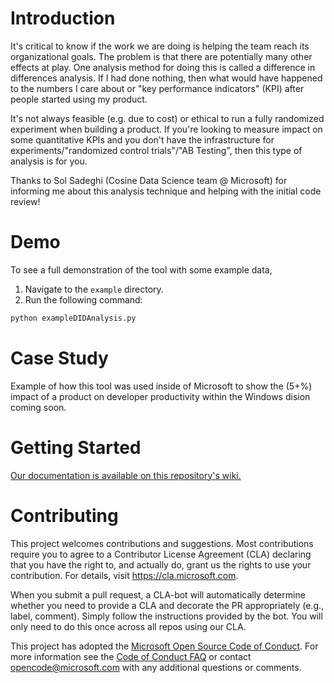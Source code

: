 
# Introduction 
It's critical to know if the work we are doing is helping the team reach its organizational goals. The problem is that there are potentially many other effects at play. One analysis method for doing this is called a difference in differences analysis. If I had done nothing, then what would have happened to the numbers I care about or "key performance indicators" (KPI) after people started using my product.

It's not always feasible (e.g. due to cost) or ethical to run a fully randomized experiment when building a product. If you're looking to measure impact on some quantitative KPIs and you don't have the infrastructure for experiments/"randomized control trials"/"AB Testing", then this type of analysis is for you.

Thanks to Sol Sadeghi (Cosine Data Science team @ Microsoft) for informing me about this analysis technique and helping with the initial code review!

# Demo

To see a full demonstration of the tool with some example data, 
1. Navigate to the `example` directory.
2. Run the following command:
```python
python exampleDIDAnalysis.py
```

# Case Study

Example of how this tool was used inside of Microsoft to show the (5+%) impact of a product on developer productivity within the Windows dision coming soon.

# Getting Started
[Our documentation is available on this repository's wiki.](https://github.com/microsoft/LongitudinalDifferenceInDifferencesPy/wiki)


# Contributing

This project welcomes contributions and suggestions.  Most contributions require you to agree to a
Contributor License Agreement (CLA) declaring that you have the right to, and actually do, grant us
the rights to use your contribution. For details, visit https://cla.microsoft.com.

When you submit a pull request, a CLA-bot will automatically determine whether you need to provide
a CLA and decorate the PR appropriately (e.g., label, comment). Simply follow the instructions
provided by the bot. You will only need to do this once across all repos using our CLA.

This project has adopted the [Microsoft Open Source Code of Conduct](https://opensource.microsoft.com/codeofconduct/).
For more information see the [Code of Conduct FAQ](https://opensource.microsoft.com/codeofconduct/faq/) or
contact [opencode@microsoft.com](mailto:opencode@microsoft.com) with any additional questions or comments.

